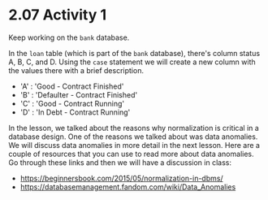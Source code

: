 # 2.07 Activity 1

Keep working on the `bank` database.

In the `loan` table (which is part of the `bank` database), there's column status A, B, C, and D. Using the `case` statement we will create a new column with the values there with a brief description.

- 'A' : 'Good - Contract Finished'
- 'B' : 'Defaulter - Contract Finished'
- 'C' : 'Good - Contract Running'
- 'D' : 'In Debt - Contract Running'


In the lesson, we talked about the reasons why normalization is critical in a database design. One of the reasons we talked about was data anomalies. We will discuss data anomalies in more detail in the next lesson. Here are a couple of resources that you can use to read more about data anomalies. Go through these links and then we will have a discussion in class:

- https://beginnersbook.com/2015/05/normalization-in-dbms/
- https://databasemanagement.fandom.com/wiki/Data_Anomalies
